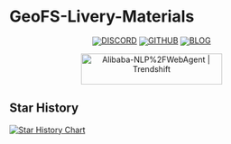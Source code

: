 # GeoFS-Livery-Materials
<div align="center" style="line-height: 1;">
  
[![DISCORD](https://img.shields.io/badge/Discord-5EDDD2?style=for-the-badge&logo=discord&logoColor=ffffff&labelColor])](https://www.discord.gg/sKYkgCMtM9)
[![GITHUB](https://img.shields.io/badge/Github-24292F?style=for-the-badge&logo=github&logoColor=white)](https://github.com/GeoFS-hub/GeoFS-Livery-Materials)
[![BLOG](https://img.shields.io/badge/Blog-4285F4?style=for-the-badge&logo=google-chrome&logoColor=white)]([https://www.discord.gg/PUrgRZ3N3N])


</div>
<p align="center">
<p align="center">
<a href="https://trendshift.io/repositories/14217" target="_blank"><img src="https://trendshift.io/api/badge/repositories/14217" 
alt="Alibaba-NLP%2FWebAgent | Trendshift" style="width: 250px; height: 55px;" width="250" height="55"/></a>


## Star History

<a href="https://www.star-history.com/#GeoFS-hub/GeoFS-Livery-Materials&Date">
 <picture>
   <source media="(prefers-color-scheme: dark)" srcset="https://api.star-history.com/svg?repos=GeoFS-hub/GeoFS-Livery-Materials&type=Date&theme=dark" />
   <source media="(prefers-color-scheme: light)" srcset="https://api.star-history.com/svg?repos=GeoFS-hub/GeoFS-Livery-Materials&type=Date" />
   <img alt="Star History Chart" src="https://api.star-history.com/svg?repos=GeoFS-hub/GeoFS-Livery-Materials&type=Date" />
 </picture>
</a>
